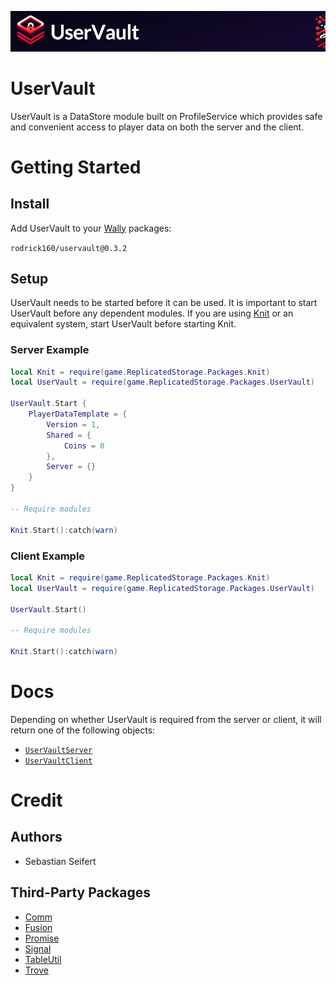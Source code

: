 ![UserVault Logo](/logo/Small/UserVault.png)

# UserVault

UserVault is a DataStore module built on ProfileService which provides safe and convenient access to player data on both the server and the client.

# Getting Started

## Install

Add UserVault to your [Wally](https://github.com/UpliftGames/wally) packages:

`rodrick160/uservault@0.3.2`

## Setup

UserVault needs to be started before it can be used.
It is important to start UserVault before any dependent modules.
If you are using [Knit](https://sleitnick.github.io/Knit/docs/intro) or an equivalent system, start UserVault before starting Knit.

### Server Example
```lua
local Knit = require(game.ReplicatedStorage.Packages.Knit)
local UserVault = require(game.ReplicatedStorage.Packages.UserVault)

UserVault.Start {
	PlayerDataTemplate = {
		Version = 1,
		Shared = {
			Coins = 0
		},
		Server = {}
	}
}

-- Require modules

Knit.Start():catch(warn)
```

### Client Example
```lua
local Knit = require(game.ReplicatedStorage.Packages.Knit)
local UserVault = require(game.ReplicatedStorage.Packages.UserVault)

UserVault.Start()

-- Require modules

Knit.Start():catch(warn)
```

# Docs

Depending on whether UserVault is required from the server or client, it will return one of the following objects:
- [`UserVaultServer`](/src/UserVaultServer/DOCUMENTATION.md)
- [`UserVaultClient`](/src/UserVaultClient/DOCUMENTATION.md)

# Credit

## Authors
- Sebastian Seifert

## Third-Party Packages
- [Comm](https://sleitnick.github.io/RbxUtil/api/Comm/)
- [Fusion](https://elttob.uk/Fusion/)
- [Promise](https://eryn.io/roblox-lua-promise/)
- [Signal](https://sleitnick.github.io/RbxUtil/api/Signal)
- [TableUtil](https://sleitnick.github.io/RbxUtil/api/TableUtil)
- [Trove](https://sleitnick.github.io/RbxUtil/api/Trove)
